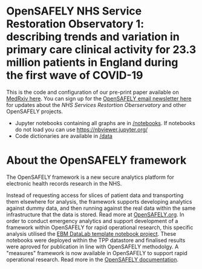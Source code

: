 # OpenSAFELY NHS Service Restoration Observatory 1: describing trends and variation in primary care clinical activity for 23.3 million patients in England during the first wave of COVID-19

This is the code and configuration of our pre-print paper available on [MedRxiv here](https://www.medrxiv.org/content/10.1101/2021.01.06.21249352v1). You can sign up for the [OpenSAFELY email newsletter here](https://opensafely.org/contact/) for updates about the _NHS Services Restortion Oberservatory_ and other OpenSAFELY projects.

- Jupyter notebooks containing all graphs are in [/notebooks](https://github.com/opensafely/restoration-observatory-intro-notebook/tree/master/notebooks). If notebooks do not load you can use https://nbviewer.jupyter.org/
- Code dictionaries are available in [/data](https://github.com/opensafely/restoration-observatory-intro-notebook/tree/master/data)


# About the OpenSAFELY framework
The OpenSAFELY framework is a new secure analytics platform for electronic health records research in the NHS.

Instead of requesting access for slices of patient data and transporting them elsewhere for analysis, the framework supports developing analytics against dummy data, and then running against the real data within the same infrastructure that the data is stored. Read more at [OpenSAFELY.org](https://opensafely.org/). In order to conduct emergency analytics and support development of a framework within OpenSAFELY for rapid operational research, this specific analysis utilised the [EBM DataLab template notebook project](https://github.com/ebmdatalab/datalab-notebook-template). These notebooks were deployed within the TPP datastore and finalised results were aproved for publication in line with OpenSAFELY methodolgy. A "measures" framework is now available in OpenSAFELY to support rapid operational research. Read more in the [OpenSAFELY documentation](https://docs.opensafely.org/en/latest/). 

